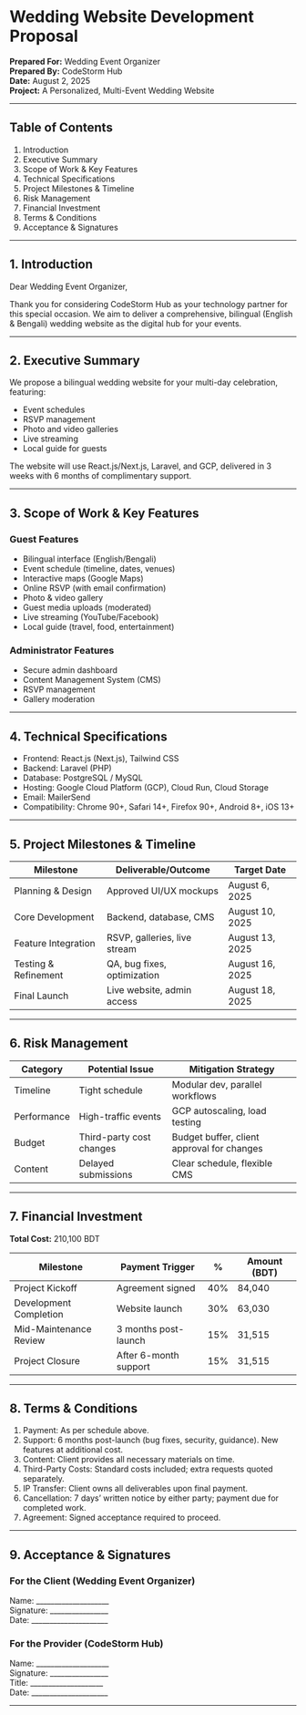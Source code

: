 # Wedding Website Development Proposal

**Prepared For:** Wedding Event Organizer  
**Prepared By:** CodeStorm Hub  
**Date:** August 2, 2025  
**Project:** A Personalized, Multi-Event Wedding Website

---

## Table of Contents

1. Introduction
2. Executive Summary
3. Scope of Work & Key Features
4. Technical Specifications
5. Project Milestones & Timeline
6. Risk Management
7. Financial Investment
8. Terms & Conditions
9. Acceptance & Signatures

---

## 1. Introduction

Dear Wedding Event Organizer,

Thank you for considering CodeStorm Hub as your technology partner for this special occasion. We aim to deliver a comprehensive, bilingual (English & Bengali) wedding website as the digital hub for your events.

---

## 2. Executive Summary

We propose a bilingual wedding website for your multi-day celebration, featuring:

- Event schedules
- RSVP management
- Photo and video galleries
- Live streaming
- Local guide for guests

The website will use React.js/Next.js, Laravel, and GCP, delivered in 3 weeks with 6 months of complimentary support.

---

## 3. Scope of Work & Key Features

### Guest Features

- Bilingual interface (English/Bengali)
- Event schedule (timeline, dates, venues)
- Interactive maps (Google Maps)
- Online RSVP (with email confirmation)
- Photo & video gallery
- Guest media uploads (moderated)
- Live streaming (YouTube/Facebook)
- Local guide (travel, food, entertainment)

### Administrator Features

- Secure admin dashboard
- Content Management System (CMS)
- RSVP management
- Gallery moderation

---

## 4. Technical Specifications

- Frontend: React.js (Next.js), Tailwind CSS
- Backend: Laravel (PHP)
- Database: PostgreSQL / MySQL
- Hosting: Google Cloud Platform (GCP), Cloud Run, Cloud Storage
- Email: MailerSend
- Compatibility: Chrome 90+, Safari 14+, Firefox 90+, Android 8+, iOS 13+

---

## 5. Project Milestones & Timeline

| Milestone                | Deliverable/Outcome            | Target Date     |
|--------------------------|-------------------------------|-----------------|
| Planning & Design        | Approved UI/UX mockups        | August 6, 2025  |
| Core Development         | Backend, database, CMS        | August 10, 2025 |
| Feature Integration      | RSVP, galleries, live stream  | August 13, 2025 |
| Testing & Refinement     | QA, bug fixes, optimization   | August 16, 2025 |
| Final Launch             | Live website, admin access    | August 18, 2025 |

---

## 6. Risk Management

| Category     | Potential Issue          | Mitigation Strategy                       |
|--------------|-------------------------|-------------------------------------------|
| Timeline     | Tight schedule          | Modular dev, parallel workflows           |
| Performance  | High-traffic events     | GCP autoscaling, load testing             |
| Budget       | Third-party cost changes | Budget buffer, client approval for changes|
| Content      | Delayed submissions     | Clear schedule, flexible CMS              |

---

## 7. Financial Investment

**Total Cost:** 210,100 BDT

| Milestone                  | Payment Trigger         | %    | Amount (BDT) |
|----------------------------|----------------------- |------|--------------|
| Project Kickoff            | Agreement signed       | 40%  | 84,040       |
| Development Completion     | Website launch         | 30%  | 63,030       |
| Mid-Maintenance Review     | 3 months post-launch   | 15%  | 31,515       |
| Project Closure            | After 6-month support  | 15%  | 31,515       |

---

## 8. Terms & Conditions

1. Payment: As per schedule above.
2. Support: 6 months post-launch (bug fixes, security, guidance). New features at additional cost.
3. Content: Client provides all necessary materials on time.
4. Third-Party Costs: Standard costs included; extra requests quoted separately.
5. IP Transfer: Client owns all deliverables upon final payment.
6. Cancellation: 7 days’ written notice by either party; payment due for completed work.
7. Agreement: Signed acceptance required to proceed.

---

## 9. Acceptance & Signatures

### For the Client (Wedding Event Organizer)

Name: ____________________  
Signature: ________________  
Date: _____________________

### For the Provider (CodeStorm Hub)

Name: ____________________  
Signature: ________________  
Title: ____________________  
Date: _____________________

---

